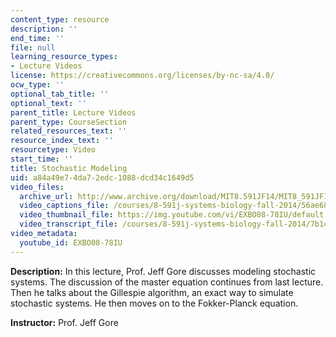 ```yaml
---
content_type: resource
description: ''
end_time: ''
file: null
learning_resource_types:
- Lecture Videos
license: https://creativecommons.org/licenses/by-nc-sa/4.0/
ocw_type: ''
optional_tab_title: ''
optional_text: ''
parent_title: Lecture Videos
parent_type: CourseSection
related_resources_text: ''
resource_index_text: ''
resourcetype: Video
start_time: ''
title: Stochastic Modeling
uid: a84a49e7-4da7-2edc-1088-dcd34c1649d5
video_files:
  archive_url: http://www.archive.org/download/MIT8.591JF14/MIT8_591JF14_lec10_300k.mp4
  video_captions_file: /courses/8-591j-systems-biology-fall-2014/56ae685b711658d0aadbd3a29161c00f_EXBO08-78IU.vtt
  video_thumbnail_file: https://img.youtube.com/vi/EXBO08-78IU/default.jpg
  video_transcript_file: /courses/8-591j-systems-biology-fall-2014/7b1cc0c5e4ed2aebca0c3cd32a7736a4_EXBO08-78IU.pdf
video_metadata:
  youtube_id: EXBO08-78IU
---
```


**Description:** In this lecture, Prof. Jeff Gore discusses modeling stochastic systems. The discussion of the master equation continues from last lecture. Then he talks about the Gillespie algorithm, an exact way to simulate stochastic systems. He then moves on to the Fokker-Planck equation.

**Instructor:** Prof. Jeff Gore

